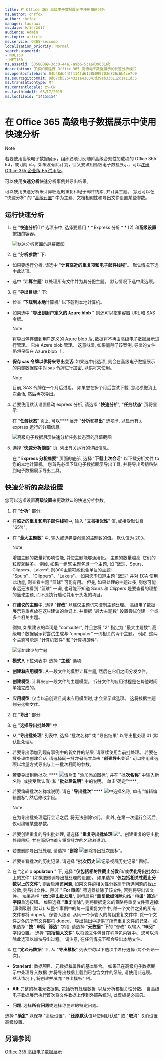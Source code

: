 ```yaml
---
title: 在 Office 365 高级电子数据展示中使用快速分析
ms.author: chrfox
author: chrfox
manager: laurawi
ms.date: 9/14/2017
audience: Admin
ms.topic: article
ms.service: O365-seccomp
localization_priority: Normal
search.appverid:
- MOE150
- MET150
ms.assetid: 50580099-3dc0-44a1-a9b6-5ca6d396316b
description: 了解如何运行 Office 365 高级电子数据展示的快速分析模式
ms.openlocfilehash: 04b48db445f114fd6138b099703e826c6b4ce7c0
ms.sourcegitcommit: 9d67cb52544321a430343d39eb336112c1a11d35
ms.translationtype: MT
ms.contentlocale: zh-CN
ms.lasthandoff: 05/17/2019
ms.locfileid: "34156154"
---
```

# <a name="use-express-analysis-in-office-365-advanced-ediscovery"></a>在 Office 365 高级电子数据展示中使用快速分析

> [!NOTE]
> 若要使用高级电子数据展示，组织必须订阅随附高级合规性加载项的 Office 365 E3，或订阅 E5。如果没有此计划，但又要试用高级电子数据展示，可以[注册 Office 365 企业版 E5 试用版](https://go.microsoft.com/fwlink/p/?LinkID=698279)。 
  
可以使用**快速分析**快速分析事例并导出结果。 
  
可以使用快速分析来计算临近的重复和电子邮件线索, 并计算主题。 您还可以在 "快速分析" 的 "[高级设置](use-express-analysis-in-advanced-ediscovery.md#BK_AdvancedSettings)" 中为主题、文档相似性和导出文件设置某些参数。
  
## <a name="run-express-analysis"></a>运行快速分析

1. 在 "**快速分析**(1)" 选项卡中, 选择要启用 * * Express 分析 * * (2) 和**高级设置**按钮的容器。 
    
    ![快速分析页面的屏幕截图](media/60009974-5d1f-4971-8ebe-e5ec74e7fd2a.jpg)
  
2. 在 "**分析参数**" 下:
    
  - 如果要运行分析, 请选中 "**计算临近的重复项和电子邮件线程**"。 默认情况下选中此选项。 
    
  - 选中 "**计算主题**" 以处理所有文件并为其分配主题。 默认情况下选中此选项。 
    
3. 在 "**导出目标**:" 下:
    
  - 检查 "**下载到本地**计算机" 以下载到本地计算机。 
    
  - 如果选中 "**导出到用户定义的 Azure blob** ", 则还可以指定容器 URL 和 SAS 令牌。 
    
    > [!NOTE]
    > 将导出包存储到用户定义的 Azure blob 后, 数据将不再由高级电子数据展示进行管理。 它由 Azure blob 管理。 这意味着, 如果删除了该案例, 导出的文件仍将保留在 Azure blob 上。 
  
  - **保存 sas 令牌以供将来导出会话**: 如果选中此选项, 则会在高级电子数据展示的内部数据库中对 sas 令牌进行加密, 以供将来使用。
    
    > [!NOTE]
    > 目前, SAS 令牌在一个月后过期。 如果您在多个月后尝试下载, 您必须撤消上次会话, 然后再次导出。 
  
4. 若要使用默认设置启动 express 分析, 请选择 "**快速分析**", "**任务状态**" 页将显示 
    
    在 "**任务状态**" 页上, 可以**** 展开 "**分析**和**导出**" 选项卡, 以显示有关 express 运行的详细信息。 
    
    ![高级电子数据展示快速分析任务状态页的屏幕截图](media/bf30ab02-9828-4a6d-a485-0babc2c49ae5.jpg)
  
5. 选择 "**快速分析摘要**" 页, 列出有关运行的详细信息。 
    
    在 " **Express 分析摘要**" 页面的底部, 选择 "**下载上次会话**" 以下载分析文件 tp 您的本地计算机。 您首先必须下载电子数据展示导出工具, 并将导出密钥粘贴到电子数据展示导出工具。 
    
## <a name="advanced-settings-for-express-analysis"></a>快速分析的高级设置
<a name="BK_AdvancedSettings"> </a>

您可以选择设置**高级设置**来更改默认的快速分析参数。 
  
1. 在 "**分析**" 部分: 
    
  - 在**临近的重复和电子邮件线程**中, 输入 "**文档相似性**" 值, 或接受默认值 "65%"。 
    
  - 在 "**最大主题数**" 中, 输入或选择要创建的主题数的值。 默认值为 200。 
    
    > [!NOTE]
    > 增加主题的数量将影响性能, 并使主题能够通用化。 主题的数量越高, 它们的粒度就越多。 例如, 如果一组50主题包含一个主题, 如 "篮球、Spurs、Clippers、Lakers", 则300主题可能包含单独的主题: "Spurs"、"Clippers"、"Lakers"。 如果您不知道主题 "篮球" 并对 ECA 使用此功能, 则查看主题 "篮球" 可能有用。 但是, 如果处理的主题过多, 则您可能永远无法看到 "篮球" 一词, 也可能不知道 Spurs 和 Clippers 是要查看的理想的篮球主题, 而不是执行启动并用于头发的项目。 
  
  - 在**建议的主题**中, 选择 "**修改**" 以建议主题词来控制主题处理。 高级电子数据展示将重点放在这些建议的单词上, 并根据 "最大主题数" 设置尝试创建一个或多个相关主题。 
    
    例如, 如果建议的单词是 "computer", 并且您将 "2" 指定为 "最大主题数", 高级电子数据展示将尝试生成与 "computer" 一词相关的两个主题。 例如, 这两个主题可能是 "计算机软件" 和 "计算机硬件"。
    
    ![添加建议的主题](media/06e9ffd3-a76c-423b-b450-9e465eb9a02f.png)
  
  - **模式**从下拉列表中, 选择 "**主题**" 选项: 
    
  - **创建和应用模型**: 从一段文件的模型计算主题, 然后在它们之间分发文件。
    
  - **创建模型**: 计算来自一段文件的主题模型。 拆分文件的应用过程是在其他时间单独完成的。
    
  - **应用模型**: 仅当以前创建且尚未应用模型时, 才会显示此选项。 这将根据主题划分这些文件。
    
2. 在 "**导出**" 部分: 
    
1. 在 "**选择导出批处理**" 中:
    
  - 从 "**导出批处理**" 列表中, 选择 "批次名称" 或 "导出结果" 以导出批处理 01 (默认批处理)。 
    
  - 若要导出添加到现有事例中的新文件的结果, 请继续使用当前批处理。 若要在批处理中创建会话, 请选择同一批次号码并单击 "**创建导出会话**" 可以使用此选项以增量方式导出与上一批次相同的参数。 
    
  - 若要导出到新批次, **** ![请单击 "](media/c2dd8b3a-5a22-412c-a7fa-143f5b2b5612.png)添加添加图标", 并在 "批**次名称**" 中输入新名称 (或接受默认值) 和 "**批处理说明**" 中的说明。 单击“确定”****。
    
  - 若要编辑批次名称或说明, 请在 "**导出批次**" **** ![中选择名称](media/3d613660-7602-4df2-bdb9-14e9ca2f9cf2.png), 单击 "编辑编辑图标", 然后修改字段。
    
    > [!NOTE]
    > 在为导出批处理运行会话之后, 将无法删除它们。 此外, 在第一次运行会话后, 仅可编辑某些参数。 
  
  - 若要创建重复的导出批处理, 请选择 "**重复导出批处理** !["。创建](media/3f6d5f59-e842-4946-a493-473528af0119.jpg)重复的导出批处理图标, 并在面板中输入重复批次的名称和说明。 
    
  - 若要删除导出批处理, 请选择 "**删除** ![删除导出批](media/92a9f8e0-d469-48da-addb-69365e7ffb6f.jpg)次图标"。
    
  - 若要查看批次的历史记录, 请选择 "**批次历史** ![记录视图历史记录" 图标](media/a80cc320-d96c-4d91-8884-75fe2cb147e2.jpg)。
    
2. 在 "定义 p **opulation** " 下, 选择 "**仅包括相关性截止分数**和/或**优化导出批次**以上的文件" (如果要微调导出批处理的设置)。 如果选择 "**仅包括相关性截止分数以上的文件**", 则会启用该**问题**, 如果文件的相关性分数高于所选问题的截止分数, 则导出文件。 除非 " **For 审阅**" 筛选器排除了该文件, 否则将导出该文件。 如果选择 "**优化导出批处理**", 则将启用 "**重复数据消除**和**按 ' 审阅 ' 筛选" 字段**单选按钮。 如果选择 "**重复**消除", 则将根据定义的策略将重复文件筛选掉: [事例级别 (默认): 从整个事例中的每一组重复文件中, 除一个文件之外的所有文件都将 duped。 保管人级别: 从同一个保管人的每组重复文件中, 除一个文件之外的所有文件都将 duped。 导出输出中提供了所有重复文件的记录。 如果选择 **"按 ' 审阅 ' 筛选"** 字段, 请选择 "**元数据" 下**的 "修改" 以输入 **"审阅"** 字段设置。 选择 "**包括输入文件**" 以将源文件包含在程序包内容中。 您可以清除此选项以加快导出过程。 请注意, 在任何情况下都会导出本地文件。
    
3. 在 "**定义元数据**" 下, 从 "**导出模板**" 列表中的以下选项中进行选择 (每个会话一次)。 
    
  - **Standard**: 数据项目、元数据和属性的基本集合。 如果已在高级电子数据展示中处理导入数据, 并将导出数据上载到已包含文件的系统, 请使用此选项。 默认情况下, 将创建并填充 "导出模板" 列。
    
  - **All**: 完整的标准元数据集, 包括所有处理数据, 以及分析和相关性分数。 当高级电子数据展示执行首次将文件数据上传到外部系统时, 此模板是必需的。
    
  - **问题**: 选择**所有问题**或选择你创建的特定问题。 
    
选择 **"确定"** 以保存 "高级设置"、"**还原默认**值以使用默认值" 或 "**取消**" 取消设置高级设置。 
  
## <a name="see-also"></a>另请参阅
<a name="BK_AdvancedSettings"> </a>

[Office 365 高级电子数据展示](office-365-advanced-ediscovery.md)

